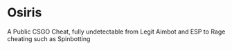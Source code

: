 # Osiris
A Public CSGO Cheat, fully undetectable from Legit Aimbot and ESP to Rage cheating such as Spinbotting

